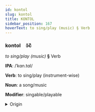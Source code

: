 ```yaml
---
id: kontol
slug: kontol
title: KONTOL
sidebar_position: 167
hoverText: to sing/play (music) § Verb
---
```


### kontol&emsp;<span kind="abugida">ɔ̃c͊</span>

*to sing/play (music)* **§** Verb

**IPA**: /ˈkɑn.tɑl/

**Verb**: to sing/play (instrument-wise)

**Noun**: a song/music

**Modifier**: singable/playable

<details>
    <summary>Origin</summary>
    Spanish cantar [kãn̪ˈt̪aɾ]<br/>
    <em>Romance Language Family</em>
</details>